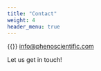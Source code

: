 ```yaml
---
title: "Contact"
weight: 4
header_menu: true
---
```


{{<icon class="fa fa-envelope">}}&nbsp;[info@phenoscientific.com](mailto:info@phenoscientific.com)

<!-- {{<icon class="fa fa-phone">}}&nbsp;[+49 1111 555555](tel:+491111555555) -->

Let us get in touch!
